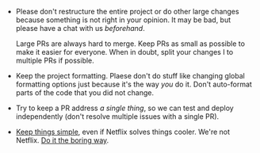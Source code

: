 - Please don't restructure the entire project or do other large changes because something is not right in your opinion. It may be bad, but please have a chat with us _beforehand_.

    Large PRs are always hard to merge. Keep PRs as small as possible to make it easier for everyone. When in doubt, split your changes I to multiple PRs if possible.
- Keep the project formatting. Plaese don't do stuff like changing global formatting options just because it's the way _you_ do it. Don't auto-format parts of the code that you did not change.
- Try to keep a PR address _a single thing_, so we can test and deploy independently (don't resolve multiple issues with a single PR).
- [Keep things simple](https://en.wikipedia.org/wiki/KISS_principle), even if Netflix solves things cooler. We're not Netflix. [Do it the boring way](http://boringtechnology.club).
